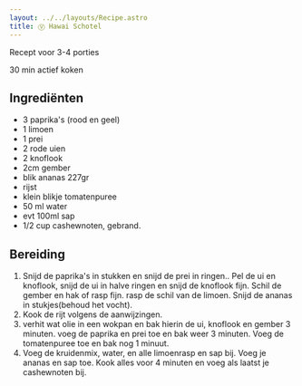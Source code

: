 ```yaml
---
layout: ../../layouts/Recipe.astro
title: Ⓥ Hawai Schotel
---
```



R﻿ecept voor 3-4 porties

30 m﻿in actief koken

## Ingrediënten

* 3﻿ paprika's (rood en geel)
* 1﻿ limoen
* 1﻿ prei
* 2﻿ rode uien
* 2﻿ knoflook
* 2﻿cm gember
* b﻿lik ananas 227gr
* r﻿ijst
* k﻿lein blikje tomatenpuree
* 5﻿0 ml water
* e﻿vt 100ml sap
* 1﻿/2 cup cashewnoten, gebrand.

## Bereiding

1. S﻿nijd de paprika's in stukken en snijd de prei in ringen.. Pel de ui en knoflook, snijd de ui in halve ringen en snijd de knoflook fijn. Schil de gember en hak of rasp fijn. rasp de schil van de limoen. Snijd de ananas in stukjes(behoud het vocht).
2. K﻿ook de rijt volgens de aanwijzingen. 
3. v﻿erhit wat olie in een wokpan en bak hierin de ui, knoflook en gember 3 minuten. voeg de paprika en prei toe en bak weer 3 minuten. Voeg de tomatenpuree toe en bak nog 1 minuut. 
4. V﻿oeg de kruidenmix, water, en alle limoenrasp en sap bij. Voeg je ananas en sap toe. Kook alles voor 4 minuten en voeg als laatst je cashewnoten bij.